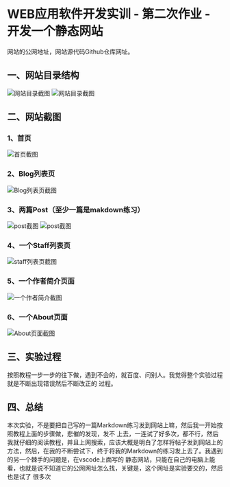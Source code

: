 # WEB应用软件开发实训 - 第二次作业 - 开发一个静态网站

网站的公网地址，网站源代码Github仓库网址。

## 一、网站目录结构
![网站目录截图](https://img.vim-cn.com/ed/0856d4f154bc7fe0ff78e0f061b904bbc551a2.png)
![网站目录截图](https://img.vim-cn.com/f3/0f44c2b2b0dde921521d74eb6cc337be8ed39a.png)
## 二、网站截图
### 1、首页
![首页截图](https://img.vim-cn.com/a9/16914333d9351a01259b9bea634ec2e4847136.png)
### 2、Blog列表页
![Blog列表页截图](https://img.vim-cn.com/60/5d26d9efa3ddcbad57a64cae472e1acbbefaee.png)
### 3、两篇Post（至少一篇是makdown练习）
![post截图](https://img.vim-cn.com/2e/060cfd9764b90b1c7bcfa1c476add615719b8f.png)
![post截图](https://img.vim-cn.com/9d/42c8c58e6c57af331c565a1b4f2ef81be7850a.png)
### 4、一个Staff列表页
![staff列表页截图](https://img.vim-cn.com/56/ec7e99ba0073895d819d93bcc8929475b96691.png)
### 5、一个作者简介页面
![一个作者简介截图](https://img.vim-cn.com/cb/525f28395d836d7180b2a19560fdc202880556.png)
### 6、一个About页面
![About页面截图](https://img.vim-cn.com/91/3d7fdd03250abc847ef2b90c713d3cf06a2d99.png)
## 三、实验过程
按照教程一步一步的往下做，遇到不会的，就百度、问别人。我觉得整个实验过程就是不断出现错误然后不断改正的
过程。
## 四、总结
本次实验，不是要把自己写的一篇Markdown练习发到网站上嘛，然后我一开始按照教程上面的步骤做，悲催的发现，发不
上去，一连试了好多次，都不行，然后我就仔细的阅读教程，并且上网搜索，应该大概是明白了怎样将帖子发到网站上的
方法，然后，在我的不断尝试下，终于将我的Markdown的练习发上去了。我遇到的另一个棘手的问题是，在vscode上面写的
静态网站，只能在自己的电脑上能看，也就是说不知道它的公网网址怎么找，关键是，这个网址是实验要交的，然后也是试了
很多次
